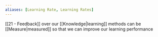 ```yaml
---
aliases: [Learning Rate, Learning Rates]
---
```


[[21 - Feedback]] over our [[Knowledge|learning]] methods can be [[Measure|measured]] so that we can improve our learning performance